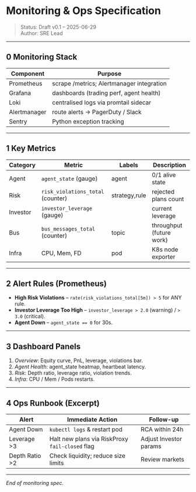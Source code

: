 # Monitoring & Ops Specification

> Status: Draft v0.1 – 2025-06-29  
> Author: SRE Lead  

---

## 0  Monitoring Stack

| Component | Purpose |
|-----------|---------|
| Prometheus | scrape /metrics; Alertmanager integration |
| Grafana    | dashboards (trading perf, agent health) |
| Loki       | centralised logs via promtail sidecar |
| Alertmanager | route alerts → PagerDuty / Slack |
| Sentry     | Python exception tracking |

---

## 1  Key Metrics

Category | Metric | Labels | Description
---------|--------|--------|------------
Agent | `agent_state` (gauge) | agent | 0/1 alive state
Risk | `risk_violations_total` (counter) | strategy,rule | rejected plans count
Investor | `investor_leverage` (gauge) |  | current leverage
Bus | `bus_messages_total` (counter) | topic | throughput (future work)
Infra | CPU, Mem, FD | pod | K8s node exporter

---

## 2  Alert Rules (Prometheus)

* **High Risk Violations** – `rate(risk_violations_total[5m]) > 5` for ANY rule.  
* **Investor Leverage Too High** – `investor_leverage > 2.0` (warning) / `> 3.0` (critical).  
* **Agent Down** – `agent_state == 0` for 30s.

---

## 3  Dashboard Panels

1. *Overview*: Equity curve, PnL, leverage, violations bar.  
2. *Agent Health*: agent_state heatmap, heartbeat latency.  
3. *Risk*: Depth ratio, leverage ratio, violation trends.  
4. *Infra*: CPU / Mem / Pods restarts.

---

## 4  Ops Runbook (Excerpt)

| Alert | Immediate Action | Follow-up |
|-------|------------------|-----------|
| Agent Down | `kubectl logs` & restart pod | RCA within 24h |
| Leverage >3 | Halt new plans via RiskProxy `fail-closed` flag | Adjust Investor params |
| Depth Ratio >2 | Check liquidity; reduce size limits | Review markets |

---

*End of monitoring spec.* 